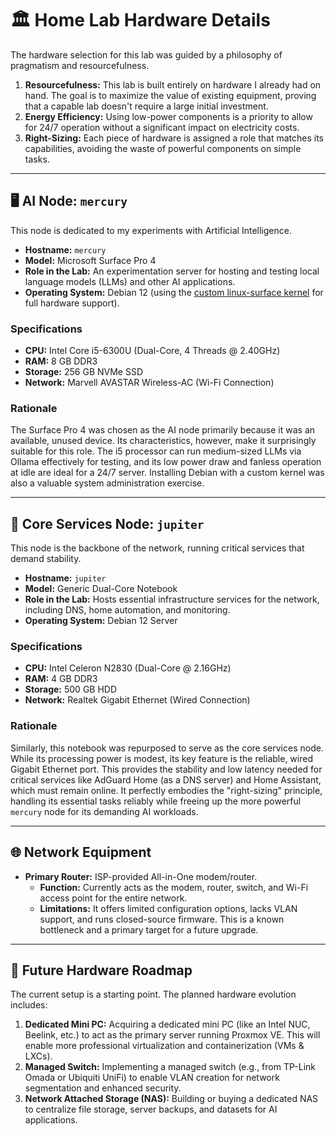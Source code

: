 # 🏛️ Home Lab Hardware Details

The hardware selection for this lab was guided by a philosophy of pragmatism and resourcefulness.

1.  **Resourcefulness:** This lab is built entirely on hardware I already had on hand. The goal is to maximize the value of existing equipment, proving that a capable lab doesn't require a large initial investment.
2.  **Energy Efficiency:** Using low-power components is a priority to allow for 24/7 operation without a significant impact on electricity costs.
3.  **Right-Sizing:** Each piece of hardware is assigned a role that matches its capabilities, avoiding the waste of powerful components on simple tasks.

---

## 🖥️ AI Node: `mercury`

This node is dedicated to my experiments with Artificial Intelligence.

* **Hostname:** `mercury`
* **Model:** Microsoft Surface Pro 4
* **Role in the Lab:** An experimentation server for hosting and testing local language models (LLMs) and other AI applications.
* **Operating System:** Debian 12 (using the [custom linux-surface kernel](https://github.com/linux-surface/linux-surface) for full hardware support).

### Specifications

* **CPU:** Intel Core i5-6300U (Dual-Core, 4 Threads @ 2.40GHz)
* **RAM:** 8 GB DDR3
* **Storage:** 256 GB NVMe SSD
* **Network:** Marvell AVASTAR Wireless-AC (Wi-Fi Connection)

### Rationale

The Surface Pro 4 was chosen as the AI node primarily because it was an available, unused device. Its characteristics, however, make it surprisingly suitable for this role. The i5 processor can run medium-sized LLMs via Ollama effectively for testing, and its low power draw and fanless operation at idle are ideal for a 24/7 server. Installing Debian with a custom kernel was also a valuable system administration exercise.

---

## 🔌 Core Services Node: `jupiter`

This node is the backbone of the network, running critical services that demand stability.

* **Hostname:** `jupiter`
* **Model:** Generic Dual-Core Notebook
* **Role in the Lab:** Hosts essential infrastructure services for the network, including DNS, home automation, and monitoring.
* **Operating System:** Debian 12 Server

### Specifications

* **CPU:** Intel Celeron N2830 (Dual-Core @ 2.16GHz)
* **RAM:** 4 GB DDR3
* **Storage:** 500 GB HDD
* **Network:** Realtek Gigabit Ethernet (Wired Connection)

### Rationale

Similarly, this notebook was repurposed to serve as the core services node. While its processing power is modest, its key feature is the reliable, wired Gigabit Ethernet port. This provides the stability and low latency needed for critical services like AdGuard Home (as a DNS server) and Home Assistant, which must remain online. It perfectly embodies the "right-sizing" principle, handling its essential tasks reliably while freeing up the more powerful `mercury` node for its demanding AI workloads.

---

## 🌐 Network Equipment

* **Primary Router:** ISP-provided All-in-One modem/router.
    * **Function:** Currently acts as the modem, router, switch, and Wi-Fi access point for the entire network.
    * **Limitations:** It offers limited configuration options, lacks VLAN support, and runs closed-source firmware. This is a known bottleneck and a primary target for a future upgrade.

---

## 🚀 Future Hardware Roadmap

The current setup is a starting point. The planned hardware evolution includes:

1.  **Dedicated Mini PC:** Acquiring a dedicated mini PC (like an Intel NUC, Beelink, etc.) to act as the primary server running Proxmox VE. This will enable more professional virtualization and containerization (VMs & LXCs).
2.  **Managed Switch:** Implementing a managed switch (e.g., from TP-Link Omada or Ubiquiti UniFi) to enable VLAN creation for network segmentation and enhanced security.
3.  **Network Attached Storage (NAS):** Building or buying a dedicated NAS to centralize file storage, server backups, and datasets for AI applications.